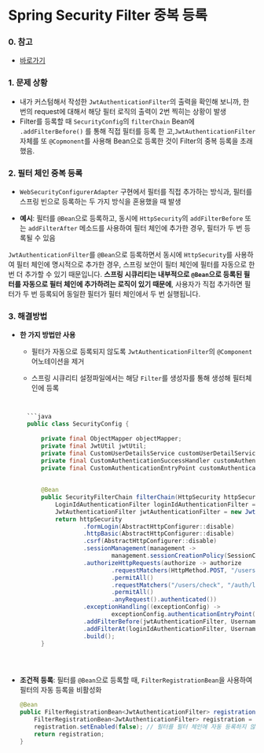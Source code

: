 # Spring Security Filter 중복 등록

### 0. 참고

- [바로가기](https://shanepark.tistory.com/497)

### 1. 문제 상황

- 내가 커스텀해서 작성한 `JwtAuthenticationFilter`의 출력을 확인해 보니까, 한 번의 request에 대해서 해당 필터 로직의 출력이 2번 찍히는 상황이 발생
- Filter를 등록할 때 `SecurityConfig`의 `filterChain` Bean에 `.addFilterBefore()` 를 통해 직접 필터를 등록 한 고,`JwtAuthenticationFilter`자체를 또 `@Copmonent`를 사용해 Bean으로 등록한 것이 Filter의 중복 등록을 초래했음.

### 2. 필터 체인 중복 등록

- `WebSecurityConfigurerAdapter` 구현에서 필터를 직접 추가하는 방식과, 필터를 스프링 빈으로 등록하는 두 가지 방식을 혼용했을 때 발생

- **예시**: 필터를 `@Bean`으로 등록하고, 동시에 `HttpSecurity`의 `addFilterBefore` 또는 `addFilterAfter` 메소드를 사용하여 필터 체인에 추가한 경우, 필터가 두 번 등록될 수 있음

`JwtAuthenticationFilter`를 `@Bean`으로 등록하면서 동시에 `HttpSecurity`를 사용하여 필터 체인에 명시적으로 추가한 경우, 스프링 보안이 필터 체인에 필터를 자동으로 한 번 더 추가할 수 있기 때문입니다. **스프링 시큐리티는 내부적으로 `@Bean`으로 등록된 필터를 자동으로 필터 체인에 추가하려는 로직이 있기 때문에**, 사용자가 직접 추가하면 필터가 두 번 등록되어 동일한 필터가 필터 체인에서 두 번 실행됩니다.

### 3. 해결방법

- **한 가지 방법만 사용**

  - 필터가 자동으로 등록되지 않도록 `JwtAuthenticationFilter`의 `@Component` 어노테이션을 제거

  - 스프링 시큐리티 설정파일에서는 해당 `Filter`를 생성자를 통해 생성해 필터체인에 등록

  ```java
  
  
    ```java
    public class SecurityConfig {
    
        private final ObjectMapper objectMapper;
        private final JwtUtil jwtUtil;
        private final CustomUserDetailsService customUserDetailService;
        private final CustomAuthenticationSuccessHandler customAuthenticationSuccessHandler;
        private final CustomAuthenticationEntryPoint customAuthenticationEntryPoint;
    
    
        @Bean
        public SecurityFilterChain filterChain(HttpSecurity httpSecurity, AuthenticationManager authenticationManager) throws Exception {
            LoginIdAuthenticationFilter loginIdAuthenticationFilter = new LoginIdAuthenticationFilter(authenticationManager, customAuthenticationSuccessHandler, objectMapper);
            JwtAuthenticationFilter jwtAuthenticationFilter = new JwtAuthenticationFilter(jwtUtil, objectMapper);
            return httpSecurity
                    .formLogin(AbstractHttpConfigurer::disable)
                    .httpBasic(AbstractHttpConfigurer::disable)
                    .csrf(AbstractHttpConfigurer::disable)
                    .sessionManagement(management ->
                            management.sessionCreationPolicy(SessionCreationPolicy.STATELESS))
                    .authorizeHttpRequests(authorize -> authorize
                            .requestMatchers(HttpMethod.POST, "/users")
                            .permitAll()
                            .requestMatchers("/users/check", "/auth/login", "/auth/device/login","auth/reissue")
                            .permitAll()
                            .anyRequest().authenticated())
                    .exceptionHandling((exceptionConfig) ->
                            exceptionConfig.authenticationEntryPoint(customAuthenticationEntryPoint))
                    .addFilterBefore(jwtAuthenticationFilter, UsernamePasswordAuthenticationFilter.class)
                    .addFilterAt(loginIdAuthenticationFilter, UsernamePasswordAuthenticationFilter.class)
                    .build();
        }
    ```
  
    
  ```

  

- **조건적 등록**: 필터를 `@Bean`으로 등록할 때, `FilterRegistrationBean`을 사용하여 필터의 자동 등록을 비활성화

  ```java
  @Bean
  public FilterRegistrationBean<JwtAuthenticationFilter> registration(JwtAuthenticationFilter filter) {
      FilterRegistrationBean<JwtAuthenticationFilter> registration = new FilterRegistrationBean<>(filter);
      registration.setEnabled(false); // 필터를 필터 체인에 자동 등록하지 않도록 설정
      return registration;
  }
  ```
